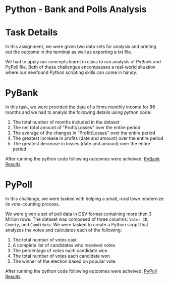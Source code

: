 # Python - Bank and Polls Analysis


# Task Details

In this assignment, we were given two data sets for analysis and printing out the outcome in the terminal as well as exporting a txt file. 

We had to apply our concepts learnt in class to run analysis of PyBank and PyPoll file. Both of these challenges encompasses a real-world situation where our newfound Python scripting skills can come in handy. 

# PyBank
In this task, we were provided the data of a firms monthly income for 86 months and we had to analyis the following details using python code: 

1. The total number of months included in the dataset
2. The net total amount of "Profit/Losses" over the entire period
3. The average of the changes in "Profit/Losses" over the entire period
4. The greatest increase in profits (date and amount) over the entire period
5. The greatest decrease in losses (date and amount) over the entire period

After running the python code following outcomes were acheived: [PyBank Results](PyBank/images/results.png)

# PyPoll

In this challenge, we were tasked with helping a small, rural town modernize its vote-counting process. 

We were given a set of poll data in CSV format containing more then 3 Million rows. The dataset was composed of three columns: `Voter ID`, `County`, and `Candidate`. We were tasked to create a Python script that analyzes the votes and calculates each of the following:

1. The total number of votes cast
2. A complete list of candidates who received votes
3. The percentage of votes each candidate won
4. The total number of votes each candidate won
5. The winner of the election based on popular vote.

After running the python code following outcomes were acheived: [PyPoll Results](PyPoll/images/results.png)
